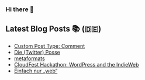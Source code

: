 ### Hi there 👋

## Latest Blog Posts 📚 (🇩🇪)
<!-- BLOG-POST-LIST:START -->
- [Custom Post Type: Comment](https://notiz.blog/2022/04/27/custom-post-type-comment/)
- [Die (Twitter) Posse](https://notiz.blog/2022/04/25/die-twitter-posse/)
- [metaformats](https://notiz.blog/2022/04/10/metaformats/)
- [CloudFest Hackathon:  WordPress and the IndieWeb](https://notiz.blog/2022/04/03/cloudfest-2022-hackathon-indieweb-for-wordpress/)
- [Einfach nur „web“](https://notiz.blog/2022/01/10/einfach-nur-web/)
<!-- BLOG-POST-LIST:END -->

